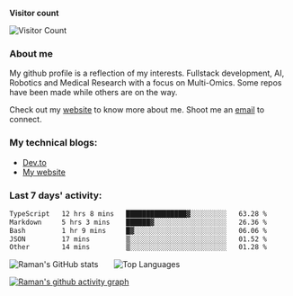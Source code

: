 
**Visitor count** 

![Visitor Count](https://profile-counter.glitch.me/galaxyeagle/count.svg)

### About me

My github profile is a reflection of my interests. Fullstack development, AI, Robotics and Medical Research with a focus on Multi-Omics. Some repos have been made while others are on the way. 

Check out my [website](https://galaxyeagle.github.io) to know more about me. Shoot me an [email](raman.butta.in@ieee.org) to connect.

### My technical blogs:

- [Dev.to](https://dev.to/raman_butta)
- [My website](https://galaxyeagle.github.io/pages/tech/webd/)

### Last 7 days' activity:
 <!--START_SECTION:waka-->

```txt
TypeScript   12 hrs 8 mins   ███████████████▓░░░░░░░░░   63.28 %
Markdown     5 hrs 3 mins    ██████▓░░░░░░░░░░░░░░░░░░   26.36 %
Bash         1 hr 9 mins     █▓░░░░░░░░░░░░░░░░░░░░░░░   06.06 %
JSON         17 mins         ▒░░░░░░░░░░░░░░░░░░░░░░░░   01.52 %
Other        14 mins         ▒░░░░░░░░░░░░░░░░░░░░░░░░   01.28 %
```

<!--END_SECTION:waka-->


  
![Raman's GitHub stats](https://github-readme-stats.vercel.app/api?username=galaxyeagle&show_icons=true&theme=transparent) &nbsp; &nbsp; &nbsp; ![Top Languages](https://github-readme-stats.vercel.app/api/top-langs/?username=galaxyeagle&layout=compact&theme=transparent)



  [![Raman's github activity graph](https://github-readme-activity-graph.vercel.app/graph?username=galaxyeagle&theme=github-compact)](https://github.com/galaxyeagle/github-readme-activity-graph)

<!---
👋 Hi, I’m Raman Butta.
- 👀 I’m interested in ...
- 🌱 I’m currently learning ...
- 💞️ I’m looking to collaborate on ...
- 📫 How to reach me ...
--->

<!---
galaxyeagle/galaxyeagle is a ✨ special ✨ repository because its `README.md` (this file) appears on your GitHub profile.
You can click the Preview link to take a look at your changes.
--->

